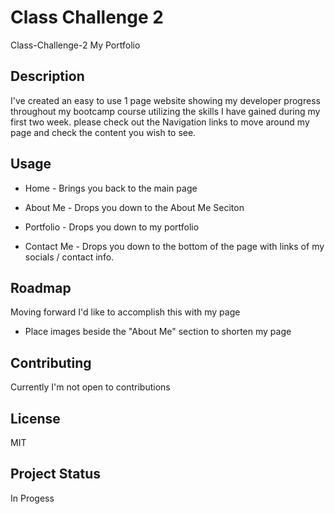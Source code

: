 # Class Challenge 2

Class-Challenge-2 My Portfolio

## Description

I've created an easy to use 1 page website showing my developer progress throughout
my bootcamp course utilizing the skills I have gained during my first two week.
please check out the Navigation links to move around my page and check the content you wish to see.

## Usage

* Home - Brings you back to the main page

* About Me - Drops you down to the About Me Seciton

* Portfolio - Drops you down to my portfolio

* Contact Me - Drops you down to the bottom of the page with links of my socials / contact info.

## Roadmap

Moving forward I'd like to accomplish this with my page

* Place images beside the "About Me" section to shorten my page

## Contributing

Currently I'm not open to contributions

## License
MIT

## Project Status

In Progess
